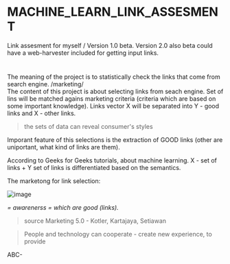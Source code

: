 # MACHINE_LEARN_LINK_ASSESMENT
Link assesment for myself / Version 1.0 beta.
Version 2.0 also beta could have a web-harvester included for getting input links.
#
The meaning of the project is to statistically check the links that come from search engine. /marketing/
<br/>
The content of this project is about selecting links from seach engine.
Set of lins will be matched agains marketing criteria (criteria which are based on some important knowledge).
Links vector X will be separated into Y - good links and X - other links.
<br/>

> the sets of data can reveal consumer's styles

Imporant feature of this selections is the extraction of GOOD links (other are uniportant, what kind of links are them).

According to Geeks for Geeks tutorials, about machine learning.
X - set of links + Y set of links is differentiated based on the semantics.

The marketong for link selection:

![image](https://github.com/jacekturek/MACHINE_LEARN_LINK_ASSESMENT/assets/62720909/4d138074-ba2f-4239-aa7d-a772ff27b46b)

*= awarenerss = which are good (links).*
> source Marketing 5.0 - Kotler, Kartajaya, Setiawan

> People and technology can cooperate - create new experience, to provide

ABC-
